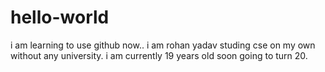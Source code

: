 # hello-world
i am learning to use github now..
i am rohan yadav studing cse on my own without any university.
i am currently 19 years old soon going to turn 20.

